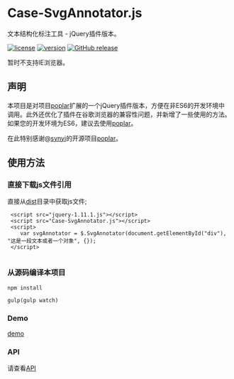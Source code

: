 # Case-SvgAnnotator.js

文本结构化标注工具 - jQuery插件版本。

[![license](https://img.shields.io/github/license/felixhpp/Case-SvgAnnotator.svg)](https://github.com/felixhpp/Case-SvgAnnotator/blob/master/LICENSE)
[![version](https://img.shields.io/badge/npm%20version-1.1.3-brightgreen.svg)](https://www.npmjs.com/package/case-annotator)
[![GitHub release](https://img.shields.io/github/release/felixhpp/Case-SvgAnnotator.svg)](https://github.com/felixhpp/Case-SvgAnnotator/releases)

暂时不支持IE浏览器。

## 声明

本项目是对项目[poplar](https://github.com/synyi/poplar)扩展的一个jQuery插件版本，方便在非ES6的开发环境中调用。此外还优化了插件在谷歌浏览器的兼容性问题，并新增了一些使用的方法。如果您的开发环境为ES6，建议去使用[poplar](https://github.com/synyi/poplar)。

在此特别感谢@[synyi](https://github.com/synyi)的开源项目[poplar](https://github.com/synyi/poplar)。

## 使用方法

### 直接下载js文件引用

直接从[dist](https://github.com/felixhpp/Case-SvgAnnotator/tree/master/dist)目录中获取js文件;

```
 <script src="jquery-1.11.1.js"></script>
 <script src="Case-SvgAnnotator.js"></script>
 <script>
    var svgAnnotator = $.SvgAnnotator(document.getElementById("div"), "这是一段文本或者一个对象", {});
 </script>
 
```

### 从源码编译本项目

```
npm install

gulp(gulp watch)

```

### Demo

[demo](https://felixhpp.github.io/Case-SvgAnnotator/demo/Index.html)

### API
请查看[API](https://github.com/felixhpp/Case-SvgAnnotator/blob/master/doc/api.md)

